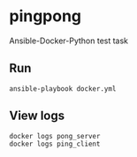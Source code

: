 # pingpong

Ansible-Docker-Python test task

## Run

```
ansible-playbook docker.yml
```

## View logs

```
docker logs pong_server
docker logs ping_client
```